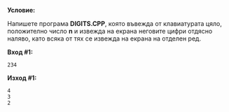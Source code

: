 **Условие:**

Напишете програма **DIGITS.CPP**, която въвежда от клавиатурата цяло, положително число **n** и извежда на екрана неговите цифри отдясно наляво, като всяка от тях се извежда на екрана на отделен ред.

**Вход #1:**

	234

**Изход #1:**

	4
	3
	2